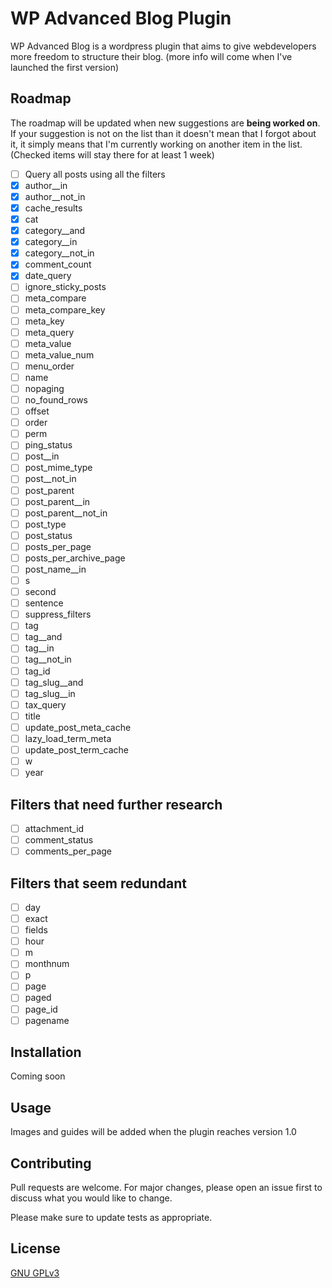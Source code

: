 # WP Advanced Blog Plugin

WP Advanced Blog is a wordpress plugin that aims to give webdevelopers more freedom to structure their blog. (more info will come when I've launched the first version)

## Roadmap

The roadmap will be updated when new suggestions are **being worked on**. If your suggestion is not on the list than it doesn't mean that I forgot about it, it simply means that I'm currently working on another item in the list. (Checked items will stay there for at least 1 week)


- [ ] Query all posts using all the filters
- [x] author__in
- [x] author__not_in
- [x] cache_results
- [x] cat
- [x] category__and
- [x] category__in
- [x] category__not_in
- [x] comment_count
- [x] date_query
- [ ] ignore_sticky_posts
- [ ] meta_compare
- [ ] meta_compare_key
- [ ] meta_key
- [ ] meta_query
- [ ] meta_value
- [ ] meta_value_num
- [ ] menu_order
- [ ] name
- [ ] nopaging
- [ ] no_found_rows
- [ ] offset
- [ ] order
- [ ] perm
- [ ] ping_status
- [ ] post__in
- [ ] post_mime_type
- [ ] post__not_in
- [ ] post_parent
- [ ] post_parent__in
- [ ] post_parent__not_in
- [ ] post_type
- [ ] post_status
- [ ] posts_per_page
- [ ] posts_per_archive_page
- [ ] post_name__in
- [ ] s
- [ ] second
- [ ] sentence
- [ ] suppress_filters
- [ ] tag
- [ ] tag__and
- [ ] tag__in
- [ ] tag__not_in
- [ ] tag_id
- [ ] tag_slug__and
- [ ] tag_slug__in
- [ ] tax_query
- [ ] title
- [ ] update_post_meta_cache
- [ ] lazy_load_term_meta
- [ ] update_post_term_cache
- [ ] w
- [ ] year

## Filters that need further research

- [ ] attachment_id
- [ ] comment_status
- [ ] comments_per_page

## Filters that seem redundant

- [ ] day
- [ ] exact
- [ ] fields
- [ ] hour
- [ ] m
- [ ] monthnum
- [ ] p
- [ ] page
- [ ] paged
- [ ] page_id
- [ ] pagename

## Installation

Coming soon

## Usage

Images and guides will be added when the plugin reaches version 1.0

## Contributing

Pull requests are welcome. For major changes, please open an issue first to discuss what you would like to change.

Please make sure to update tests as appropriate.

## License
[GNU GPLv3](https://choosealicense.com/licenses/gpl-3.0/)
